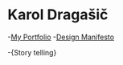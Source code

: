 # Karol Dragašič
-[My Portfolio](https://www.figma.com/proto/PZxLxHCPHRFrsOCNYGlNWf/Untitled?node-id=0-1&t=OSOlXtvctOKAVqXd-1)
-[Design  Manifesto](01-design-manifesto)

-{Story telling}

